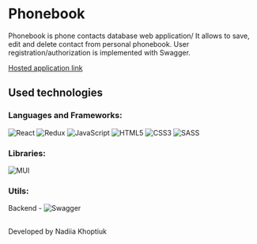 # Phonebook

Phonebook is phone contacts database web application/ It allows to save, edit and delete contact from personal phonebook.
User registration/authorization is implemented with Swagger.

[Hosted application link](https://nadiakhoptiuk.github.io/filmoteka_project/)

## Used technologies

### Languages and Frameworks:
![React](https://img.shields.io/badge/react-%2320232a.svg?style=for-the-badge&logo=react&logoColor=%2361DAFB)
![Redux](https://img.shields.io/badge/redux-%23593d88.svg?style=for-the-badge&logo=redux&logoColor=white)
![JavaScript](https://img.shields.io/badge/javascript-%23323330.svg?style=for-the-badge&logo=javascript&logoColor=%23F7DF1E)
![HTML5](https://img.shields.io/badge/html5-%23E34F26.svg?style=for-the-badge&logo=html5&logoColor=white)
![CSS3](https://img.shields.io/badge/css3-%231572B6.svg?style=for-the-badge&logo=css3&logoColor=white)
![SASS](https://img.shields.io/badge/SASS-hotpink.svg?style=for-the-badge&logo=SASS&logoColor=white)

### Libraries:
![MUI](https://img.shields.io/badge/MUI-%230081CB.svg?style=for-the-badge&logo=mui&logoColor=white)

### Utils:
Backend - ![Swagger](https://img.shields.io/badge/-Swagger-%23Clojure?style=for-the-badge&logo=swagger&logoColor=white)

## 

Developed by Nadiia Khoptiuk
